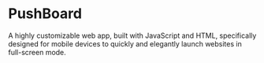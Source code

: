 # PushBoard
A highly customizable web app, built with JavaScript and HTML, specifically designed for mobile devices to quickly and elegantly launch websites in full-screen mode.
